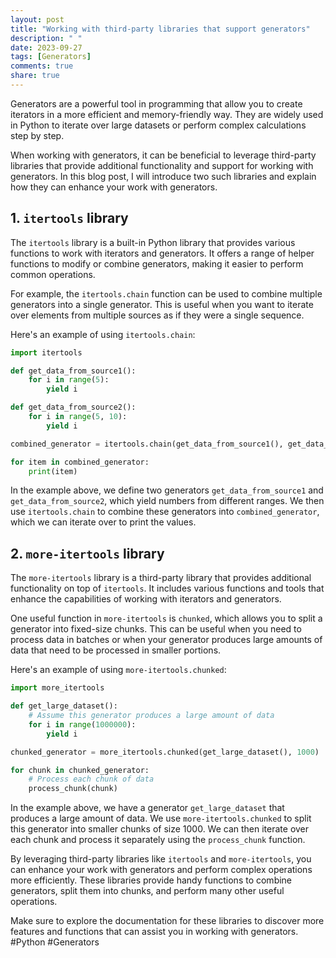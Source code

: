 ```yaml
---
layout: post
title: "Working with third-party libraries that support generators"
description: " "
date: 2023-09-27
tags: [Generators]
comments: true
share: true
---
```


Generators are a powerful tool in programming that allow you to create iterators in a more efficient and memory-friendly way. They are widely used in Python to iterate over large datasets or perform complex calculations step by step.

When working with generators, it can be beneficial to leverage third-party libraries that provide additional functionality and support for working with generators. In this blog post, I will introduce two such libraries and explain how they can enhance your work with generators.

## 1. `itertools` library

The `itertools` library is a built-in Python library that provides various functions to work with iterators and generators. It offers a range of helper functions to modify or combine generators, making it easier to perform common operations.

For example, the `itertools.chain` function can be used to combine multiple generators into a single generator. This is useful when you want to iterate over elements from multiple sources as if they were a single sequence.

Here's an example of using `itertools.chain`:

```python
import itertools

def get_data_from_source1():
    for i in range(5):
        yield i

def get_data_from_source2():
    for i in range(5, 10):
        yield i

combined_generator = itertools.chain(get_data_from_source1(), get_data_from_source2())

for item in combined_generator:
    print(item)
```

In the example above, we define two generators `get_data_from_source1` and `get_data_from_source2`, which yield numbers from different ranges. We then use `itertools.chain` to combine these generators into `combined_generator`, which we can iterate over to print the values.

## 2. `more-itertools` library

The `more-itertools` library is a third-party library that provides additional functionality on top of `itertools`. It includes various functions and tools that enhance the capabilities of working with iterators and generators.

One useful function in `more-itertools` is `chunked`, which allows you to split a generator into fixed-size chunks. This can be useful when you need to process data in batches or when your generator produces large amounts of data that need to be processed in smaller portions.

Here's an example of using `more-itertools.chunked`:

```python
import more_itertools

def get_large_dataset():
    # Assume this generator produces a large amount of data
    for i in range(1000000):
        yield i

chunked_generator = more_itertools.chunked(get_large_dataset(), 1000)

for chunk in chunked_generator:
    # Process each chunk of data
    process_chunk(chunk)
```

In the example above, we have a generator `get_large_dataset` that produces a large amount of data. We use `more-itertools.chunked` to split this generator into smaller chunks of size 1000. We can then iterate over each chunk and process it separately using the `process_chunk` function.

By leveraging third-party libraries like `itertools` and `more-itertools`, you can enhance your work with generators and perform complex operations more efficiently. These libraries provide handy functions to combine generators, split them into chunks, and perform many other useful operations.

Make sure to explore the documentation for these libraries to discover more features and functions that can assist you in working with generators. #Python #Generators